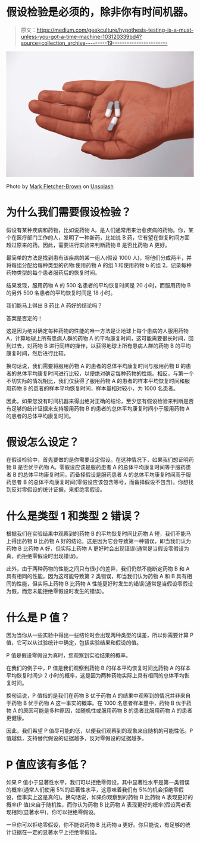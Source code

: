 # 假设检验是必须的，除非你有时间机器。

> 原文：<https://medium.com/geekculture/hypothesis-testing-is-a-must-unless-you-got-a-time-machine-103120339bd4?source=collection_archive---------19----------------------->

![](img/a48a8eff7c822b33d52d8c3671e9ffe1.png)

Photo by [Mark Fletcher-Brown](https://unsplash.com/@markfb?utm_source=unsplash&utm_medium=referral&utm_content=creditCopyText) on [Unsplash](https://unsplash.com/s/photos/which-medicine-is-better?utm_source=unsplash&utm_medium=referral&utm_content=creditCopyText)

# 为什么我们需要假设检验？

假设有某种疾病和药物，比如说药物 A，是人们通常用来治愈疾病的药物。你，某个在医疗部门工作的人，发明了一种新药，比如说 B 药，它有望在恢复时间方面超过原来的药。因此，需要进行实验来判断药物 B 是否比药物 A 更好。

最简单的方法是找到患有该疾病的某一组人(假设 1000 人)，将他们分成两半，并将每组分配给每种类型的药物:使用药物 A 的组 1 和使用药物 b 的组 2。记录每种药物类型的每个患者服药后的恢复时间。

结果发现，服用药物 A 的 500 名患者的平均恢复时间是 20 小时，而服用药物 B 的另外 500 名患者的平均恢复时间是 18 小时。

我们能马上得出 B 药比 A 药好的结论吗？

答案是否定的！

这是因为绝对确定每种药物的性能的唯一方法是让地球上每个患病的人服用药物 A，计算地球上所有患病人群的药物 A 的平均康复时间，这可能需要很长时间，回到过去，对药物 B 进行同样的操作，以获得地球上所有患病人群的药物 B 的平均康复时间，然后进行比较。

换句话说，我们需要将服用药物 A 的患者的总体平均康复时间与服用药物 B 的患者的总体平均康复时间进行比较，以便绝对确定每种药物的性能。相反，与第一个不切实际的情况相比，我们仅获得了服用药物 A 的患者的样本平均恢复时间和服用药物 B 的患者的样本平均恢复时间，样本量相对较小，为 1000 名患者。

因此，如果您没有时间机器来得出绝对正确的结论，至少您有假设检验来判断是否有足够的统计证据来支持服用药物 B 的患者的总体平均康复时间小于服用药物 A 的患者的总体平均康复时间。

# 假设怎么设定？

在假设检验中，首先要做的是你需要设定假设。在这种情况下，如果我们想证明药物 B 是否优于药物 A。零假设应该是服药患者 A 的总体平均康复时间等于服药患者 B 的总体平均康复时间，而备择假设是服药患者 A 的总体平均康复时间高于服药患者 B 的总体平均康复时间(零假设应该包含等号，而备择假设不包含)。你想找到反对零假设的统计证据，来拒绝零假设。

# 什么是类型 1 和类型 2 错误？

根据我们在实验结果中观察到的药物 B 的平均恢复时间比药物 A 短，我们不能马上得出药物 B 比药物 A 好的结论。这是因为它会导致第一种错误，即当我们认为药物 B 比药物 A 好，但实际上药物 A 更好时会出现错误(通常是当假设零假设为真，而拒绝零假设时出现错误)。

此外，由于两种药物的性能之间只有很小的差异，我们仍然不能断定药物 B 和 A 具有相同的性能，因为这可能导致第 2 类错误，即当我们认为药物 A 和 B 具有相同的性能，但实际上药物 B 比药物 A 性能更好时发生的错误(通常是当假设零假设为假，而您未能拒绝零假设时发生的错误)。

# 什么是 P 值？

因为当你从一些实验中得出一些结论时会出现两种类型的误差，所以你需要计算 P 值，它可以从试验统计中确定，包括实验结果和假设的值。

P 值是假设零假设为真时，您观察到实验结果的概率。

在我们的例子中，P 值是我们观察到药物 B 的样本平均恢复时间比药物 A 的样本平均恢复时间少 2 小时的概率，这是因为两种药物实际上具有相同的总体平均恢复时间。

换句话说，P 值指的是我们在药物 B 优于药物 A 的结果中观察到的情况并非来自于药物 B 优于药物 A 这一事实的概率。在 1000 名患者样本量中，药物 B 优于药物 A 的原因可能是多种原因，如随机性或服用药物 B 的患者比服用药物 A 的患者更健康。

因此，我们希望 P 值尽可能的低，以便我们观察到的现象来自随机的可能性低。P 值越低，支持替代假设的证据越多，反对零假设的证据越多。

# P 值应该有多低？

如果 P 值小于显著性水平，我们可以拒绝零假设，其中显著性水平是第一类错误的概率(通常人们使用 5%的显著性水平，这意味着我们有 5%的机会拒绝零假设，但事实上这是真的)。换句话说，如果你观察到的药物 B 比药物 A 表现更好的概率(P 值)来自于随机性，而你认为药物 B 比药物 A 表现更好的概率(假设两者表现相同(显著水平)，你可以拒绝零假设。

一旦你可以拒绝零假设，你不能说药物 B 比药物 a 更好。你只能说，有足够的统计证据在一定的显著水平上拒绝零假设。